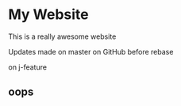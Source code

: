 # My Website

This is a really awesome website

Updates made on master on GitHub before rebase

on j-feature


## oops
